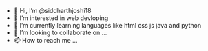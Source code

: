 - 👋 Hi, I’m @siddharthjoshi18
- 👀 I’m interested in web devloping
- 🌱 I’m currently learning languages like html css js java and python
- 💞️ I’m looking to collaborate on ...
- 📫 How to reach me ...

<!---
siddharthjoshi18/siddharthjoshi18 is a ✨ special ✨ repository because its `README.md` (this file) appears on your GitHub profile.
You can click the Preview link to take a look at your changes.
--->

